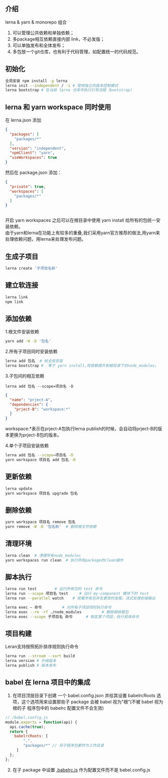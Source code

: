 
## 介绍
lerna & yarn & monorepo 组合
1. 可以管理公共依赖和单独依赖；
2. 多package相互依赖直接内部 link，不必发版；
3. 可以单独发布和全体发布；
4. 多包放一个git仓库，也有利于代码管理，如配置统一的代码规范。

## 初始化
``` bash
全局安装 npm install -g lerna
lerna init --independent / -i # 使用独立的版本控制模式
lerna bootstrap # 在当前 lerna 仓库中执行引导流程（bootstrap）
```

## lerna 和 yarn workspace 同时使用
在 lerna.json 添加
``` json
{
  "packages": [
    "packages/*"
  ],
  "version": "independent",
  "npmClient": "yarn",
  "useWorkspaces": true
}
```
然后在 package.json 添加：
``` json
{
  "private": true,
  "workspaces": [
    "packages/*"
  ]
}
 
```
开启 yarn workspaces 之后可以在根目录中使用 yarn install 给所有的包统一安装依赖。  
由于yarn和lerna在功能上有较多的重叠,我们采用yarn官方推荐的做法,用yarn来处理依赖问题，用lerna来处理发布问题。

## 生成子项目
``` bash
lerna create '子项目名称'
```

## 建立软连接
``` bash
lerna link
npm link
```

## 添加依赖
1.根文件安装依赖
``` bash
yarn add -W -D '包名'
```

2.所有子项目同时安装依赖
``` bash
lerna add 包名  # 给全局安装
lerna bootstrap #  等于 yarn install,将依赖提升到根目录下的node_modules。
```
3.子包间的相互依赖
```base
lerna add 包名 --scope=项目名 -D
```
```json
{
  "name": "prject-A",
  "dependencies": {
    "prject-B": "workspace:*"
  }
}
```
workspace:*表示在prject-A包执行lerna publish的时候，会自动将prject-B的版本更换为prject-B包的版本。

4.单个子项目安装依赖
``` bash
lerna add 包名 --scope=项目名 -D
yarn workspace 项目名 add 包名 -D
```

## 更新依赖
``` bash
lerna update
yarn workspace 项目名 upgrade 包名
```

## 删除依赖
``` bash
yarn workspace 项目名 remove 包名
yarn remove -W -D '包名称'  # 删除根文件依赖
```

## 清理环境
``` bash
lerna clean  # 清理所有node_modules
yarn workspaces run clean  # 执行所有package的clean操作
```

## 脚本执行
``` bash
lerna run test        # 运行所有包的 test 命令
lerna run --scope 项目名 test     # 运行 my-component 模块下的 test
lerna run --parallel watch    # 观看所有包并在更改时发报，流式处理前缀输出

lerna exec – 命令         # 对所有子项目同时执行命令
lerna exec --rm -rf ./node_modules         # 删除根依赖包
lerna exec --scope 子项目名 命令      # 制定某个项目，执行具体命令
```
## 项目构建
Leran支持按照拓扑排序规则执行命令
``` bash
lerna run --stream --sort build
lerna version # 升级版本
lerna publish # 版本发布
```
## babel 在 lerna 项目中的集成
1. 在项目顶层目录下创建 一个 babel.config.json 并给其设置 babelrcRoots 选项，这个选项用来设置那些子 package 会被 babel 视为"根“(不被 babel 视为根的子 程序包中的 babelrc 配置文件不会生效)
```js
// /babel.config.js
module.exports = function(api) {
  api.cache(true);
  return { 
    babelrcRoots: [
        ".",
        "packages/*" // 将子程序包都作为工作目录
     ] 
  };
};
```
2. 在子 package 中设置 [.babelrc.js](/rollup/info.html#配置-babelrc配置文件) 作为配置文件而不是 babel.config.js